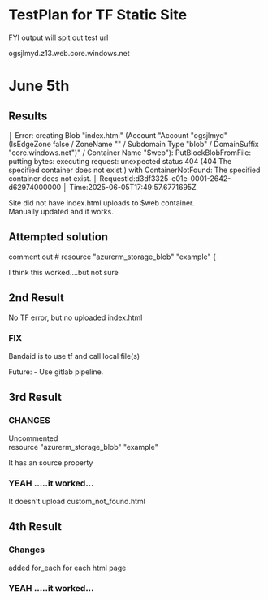 # TestPlan for TF Static Site

FYI output will spit out test url

ogsjlmyd.z13.web.core.windows.net

# June 5th

## Results

│ Error: creating Blob "index.html" (Account "Account \"ogsjlmyd\" (IsEdgeZone false / ZoneName \"\" / Subdomain Type \"blob\" / DomainSuffix \"core.windows.net\")" / Container Name "$web"): PutBlockBlobFromFile: putting bytes: executing request: unexpected status 404 (404 The specified container does not exist.) with ContainerNotFound: The specified container does not exist.
│ RequestId:d3df3325-e01e-0001-2642-d62974000000
│ Time:2025-06-05T17:49:57.6771695Z

Site did not have index.html uploads to $web container.  
Manually updated and it works.

## Attempted solution

comment out # resource "azurerm_storage_blob" "example" {

I think this worked....but not sure

## 2nd Result

No TF error, but no uploaded index.html

### FIX

Bandaid is to use tf and call local file(s)

Future: - Use gitlab pipeline.

## 3rd Result

### CHANGES

Uncommented  
resource "azurerm_storage_blob" "example"

It has an source property

### YEAH .....it worked...

It doesn't upload custom_not_found.html

## 4th Result

### Changes

added for_each for each html page

### YEAH .....it worked...
